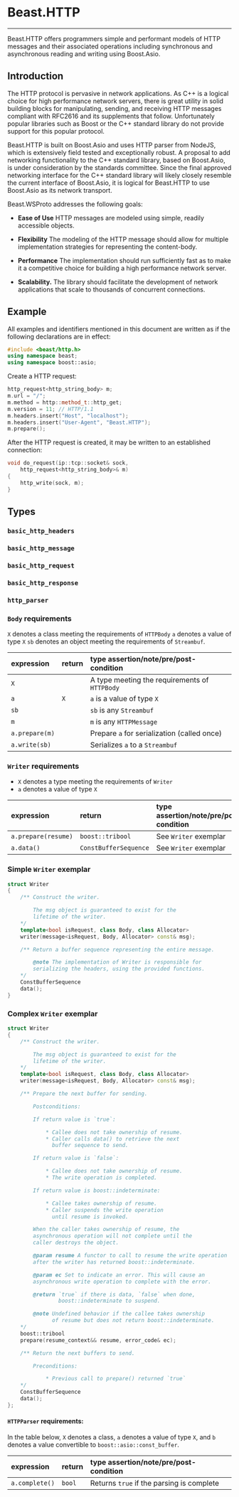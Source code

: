 # Beast.HTTP

--------------------------------------------------------------------------------

Beast.HTTP offers programmers simple and performant models of HTTP
messages and their associated operations including synchronous and
asynchronous reading and writing using Boost.Asio.

## Introduction

The HTTP protocol is pervasive in network applications. As C++ is a
logical choice for high performance network servers, there is great
utility in solid building blocks for manipulating, sending, and
receiving HTTP messages compliant with RFC2616 and its supplements
that follow. Unfortunately popular libraries such as Boost or the
C++ standard library do not provide support for this popular protocol.

Beast.HTTP is built on Boost.Asio and uses HTTP parser from NodeJS,
which is extensively field tested and exceptionally robust.
A proposal to add networking functionality to the C++ standard library,
based on Boost.Asio, is under consideration by the standards committee.
Since the final approved networking interface for the C++ standard library
will likely closely resemble the current interface of Boost.Asio, it is
logical for Beast.HTTP to use Boost.Asio as its network transport.

Beast.WSProto addresses the following goals:

* **Ease of Use** HTTP messages are modeled using simple, readily
accessible objects.

* **Flexibility** The modeling of the HTTP message should allow for
multiple implementation strategies for representing the content-body.

* **Performance** The implementation should run sufficiently fast as to
make it a competitive choice for building a high performance network
server.

* **Scalability.** The library should facilitate the development of
network applications that scale to thousands of concurrent connections.

## Example

All examples and identifiers mentioned in this document are written as
if the following declarations are in effect:
```C++
#include <beast/http.h>
using namespace beast;
using namespace boost::asio;
```

Create a HTTP request:
```C++
http_request<http_string_body> m;
m.url = "/";
m.method = http::method_t::http_get;
m.version = 11; // HTTP/1.1
m.headers.insert("Host", "localhost");
m.headers.insert("User-Agent", "Beast.HTTP");
m.prepare();

```

After the HTTP request is created, it may be written to an established connection:
```C++
void do_request(ip::tcp::socket& sock,
    http_request<http_string_body>& m)
{
    http_write(sock, m);
}
```

## Types

### `basic_http_headers`
### `basic_http_message`
### `basic_http_request`
### `basic_http_response`
### `http_parser`

### `Body` requirements

`X` denotes a class meeting the requirements of `HTTPBody`
`a` denotes a value of type `X`
`sb` denotes an object meeting the requirements of `Streambuf`.

 expression               | return        | type assertion/note/pre/post-condition
:------------------------ |:------------- |:--------------------------------------
`X`                       |               | A type meeting the requirements of `HTTPBody`
`a`                       | `X`           | `a` is a value of type `X`
`sb`                      |               | `sb` is any `Streambuf`
`m`                       |               | `m` is any `HTTPMessage`
`a.prepare(m)`            |               | Prepare `a` for serialization (called once)
`a.write(sb)`             |               | Serializes `a` to a `Streambuf`

### `Writer` requirements

* `X` denotes a type meeting the requirements of `Writer`
* `a` denotes a value of type `X`

expression                | return                | type assertion/note/pre/post-condition
:------------------------ |:----------------      |:--------------------------------------
`a.prepare(resume)`       | `boost::tribool`      | See `Writer` exemplar
`a.data()`                | `ConstBufferSequence` | See `Writer` exemplar

### Simple `Writer` exemplar
```C++
struct Writer
{
    /** Construct the writer.

        The msg object is guaranteed to exist for the
        lifetime of the writer.
    */
    template<bool isRequest, class Body, class Allocator>
    writer(message<isRequest, Body, Allocator> const& msg);

    /** Return a buffer sequence representing the entire message.

        @note The implementation of Writer is responsible for
        serializing the headers, using the provided functions.
    */
    ConstBufferSequence
    data();
}
```

### Complex `Writer` exemplar
```C++
struct Writer
{
    /** Construct the writer.

        The msg object is guaranteed to exist for the
        lifetime of the writer.
    */
    template<bool isRequest, class Body, class Allocator>
    writer(message<isRequest, Body, Allocator> const& msg);

    /** Prepare the next buffer for sending.

        Postconditions:

        If return value is `true`:

            * Callee does not take ownership of resume.
            * Caller calls data() to retrieve the next
              buffer sequence to send.

        If return value is `false`:

            * Callee does not take ownership of resume.
            * The write operation is completed.

        If return value is boost::indeterminate:

            * Callee takes ownership of resume.
            * Caller suspends the write operation
              until resume is invoked.

        When the caller takes ownership of resume, the
        asynchronous operation will not complete until the
        caller destroys the object.

        @param resume A functor to call to resume the write operation
        after the writer has returned boost::indeterminate.

        @param ec Set to indicate an error. This will cause an
        asynchronous write operation to complete with the error.

        @return `true` if there is data, `false` when done,
                boost::indeterminate to suspend.

        @note Undefined behavior if the callee takes ownership
              of resume but does not return boost::indeterminate.
    */
    boost::tribool
    prepare(resume_context&& resume, error_code& ec);

    /** Return the next buffers to send.

        Preconditions:

            * Previous call to prepare() returned `true`
    */
    ConstBufferSequence
    data();
};
```

#### `HTTPParser` requirements:

In the table below, `X` denotes a class, `a` denotes a
value of type `X`, and `b` denotes a value convertible to
`boost::asio::const_buffer`.

 expression               | return        | type assertion/note/pre/post-condition
:------------------------ |:------------- |:--------------------------------------
`a.complete()`            | `bool`        | Returns `true` if the parsing is complete

